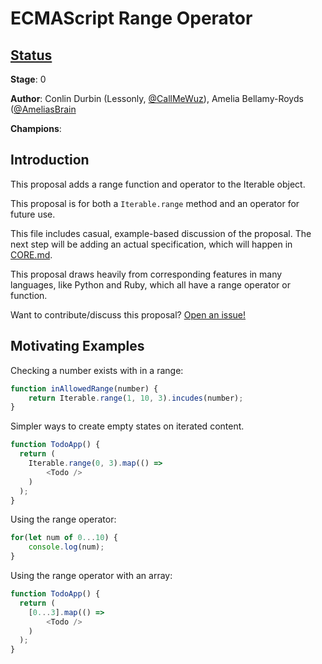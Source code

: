 # ECMAScript Range Operator

## [Status](https://tc39.github.io/process-document/)

**Stage**: 0

**Author**: Conlin Durbin (Lessonly, [@CallMeWuz](https://twitter.com/CallMeWuz)), Amelia Bellamy-Royds ([@AmeliasBrain](https://twitter.com/AmeliasBrain)

**Champions**:

## Introduction

This proposal adds a range function and operator to the Iterable object.

This proposal is for both a `Iterable.range` method and an operator for future use.

This file includes casual, example-based discussion of the proposal. The next step will be adding an actual specification, which will happen in [CORE.md](/CORE.md).

This proposal draws heavily from corresponding features in many languages, like Python and Ruby, which all have a range operator or function.

Want to contribute/discuss this proposal? [Open an issue!](https://github.com/wuz/proposal-range-operator/issues)

## Motivating Examples

Checking a number exists with in a range:

```javascript
function inAllowedRange(number) {
    return Iterable.range(1, 10, 3).incudes(number);
}
```

Simpler ways to create empty states on iterated content.

```js
function TodoApp() {
  return (
    Iterable.range(0, 3).map(() => 
        <Todo />   
    )
  );
}
```

Using the range operator:

```javascript
for(let num of 0...10) {
    console.log(num);
}
```

Using the range operator with an array:

```js
function TodoApp() {
  return (
    [0...3].map(() => 
        <Todo />   
    )
  );
}
```

